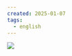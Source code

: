 ```yaml
---
created: 2025-01-07
tags:
  - english
---
```

![](https://s1.vika.cn/space/2025/01/06/01a3e3864c9f465c80656aca171cbc9b)